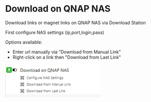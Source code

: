 # Download on QNAP NAS
Download links or magnet links on QNAP NAS via Download Station

First configure NAS settings (ip,port,login,pass)

Options available:
- Enter url manually via "Download from Manual Link"
- Right-click on a link then "Download from Last Link"

![img.png](docs%2Fimg.png)

